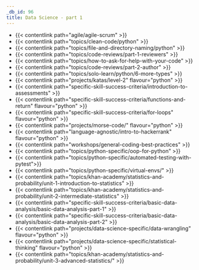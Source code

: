 ```yaml
---
_db_id: 96
title: Data Science - part 1
---
```


- {{< contentlink path="agile/agile-scrum" >}}
- {{< contentlink path="topics/clean-code/python" >}}
- {{< contentlink path="topics/file-and-directory-naming/python" >}}
- {{< contentlink path="topics/code-reviews/part-1-reviewers" >}}
- {{< contentlink path="topics/how-to-ask-for-help-with-your-code" >}}
- {{< contentlink path="topics/code-reviews/part-2-author" >}}
- {{< contentlink path="topics/solo-learn/python/6-more-types" >}}
- {{< contentlink path="projects/katas/level-2" flavour="python" >}}
- {{< contentlink path="specific-skill-success-criteria/introduction-to-assessments" >}}
- {{< contentlink path="specific-skill-success-criteria/functions-and-return" flavour="python" >}}
- {{< contentlink path="specific-skill-success-criteria/for-loops" flavour="python" >}}
- {{< contentlink path="projects/morse-code/" flavour="python" >}}
- {{< contentlink path="language-agnostic/intro-to-hackerrank" flavour="python" >}}
- {{< contentlink path="workshops/general-coding-best-practices" >}}
- {{< contentlink path="topics/python-specific/oop-for-python" >}}
- {{< contentlink path="topics/python-specific/automated-testing-with-pytest">}}
- {{< contentlink path="topics/python-specific/virtual-envs/" >}}
- {{< contentlink path="topics/khan-academy/statistics-and-probability/unit-1-introduction-to-statistics" >}}
- {{< contentlink path="topics/khan-academy/statistics-and-probability/unit-2-intermediate-statistics" >}}
- {{< contentlink path="specific-skill-success-criteria/basic-data-analysis/basic-data-analysis-part-1" >}}
- {{< contentlink path="specific-skill-success-criteria/basic-data-analysis/basic-data-analysis-part-2" >}}
- {{< contentlink path="projects/data-science-specific/data-wrangling" flavour="python" >}}
- {{< contentlink path="projects/data-science-specific/statistical-thinking" flavour="python" >}}
- {{< contentlink path="topics/khan-academy/statistics-and-probability/unit-3-advanced-statistics/" >}}